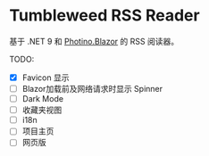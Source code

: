 # Tumbleweed RSS Reader

基于 .NET 9 和 [Photino.Blazor](https://github.com/tryphotino/photino.Blazor) 的 RSS 阅读器。

TODO:
  - [x] Favicon 显示
  - [ ] Blazor加载前及网络请求时显示 Spinner
  - [ ] Dark Mode
  - [ ] 收藏夹视图
  - [ ] i18n
  - [ ] 项目主页
  - [ ] 网页版
